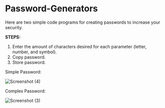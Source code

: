 # Password-Generators
Here are two simple code programs for creating passwords to increase your security.

**STEPS:**
1. Enter the amount of characters desired for each parameter (letter, number, and symbol). 
2. Copy password.
3. Store password.
   
Simple Password:

![Screenshot (4)](https://github.com/user-attachments/assets/b7103eb0-0c4a-427a-a660-848811097a27)

Complex Password:

![Screenshot (3)](https://github.com/user-attachments/assets/503b0d4c-ace8-40f4-a1fe-aaa75f73d307)
